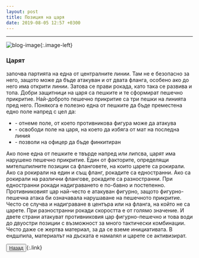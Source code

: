 ```yaml
---
layout: post
title: Позиция на царя
date: 2019-08-05 12:57 +0300
---
```


---
![blog-image]({{site.baseurl}}/images/blog-10.jpg){:.image-left}

<p><h3>Царят</h3> започва партията на една от централните линии. Там не е безопасно за него, защото може да бъде атакуван и от двата фланга, особено ако до него има открити линии. Затова се прави рокада, като така се развива и топа. Добри защитници на царя са пешките и те сформират пешечно прикритие. Най-доброто пешечно прикритие са три пешки на линията пред него. Понякога е полезно една от пешките да бъде преместена едно поле напред с цел да:</p>
<ul>
	<li>- отнеме поле, от което противникова фигура може да атакува</li>
	<li>- освободи поле на царя, на което да избяга от мат на последна линия</li>
	<li>- позволи на офицер да бъде финкитиран</li>
    </ul>
<p>Ако поне една от пешките е твърде напред или липсва, царят има нарушено пешечно прикритие.
Един от факторите, определящи мителшпилните позиции са фланговете, на които царете са рокирали. Ако са рокирали на един и същ фланг, рокадите са едностранни. Ако са рокирали на различни флангове, рокадите са разностранни.
При едностранни рокади надиграването е по-бавно и постепенно. Противниковият цар най-често е атакуван фигурно, защото фигурно-пешечна атака би означавала нарушаване на пешечното прикритие. Често се случва и надиграване в центъра или на фланга, на който не са царете.
При разностранни рокади скоростта е от голямо значение. И двете страни атакуват противниковия цар фигурно-пешечно и това води до двуостри позиции с възможност за много тактически комбинации. Често даже се жертва материал, за да се вземе инициативата.
В ендшпила, материалът на дъската е намалял и царете се активизират.</p>

<button><a href="{{site.baseurl}}/blog/">Назад</a></button>{:.link}

